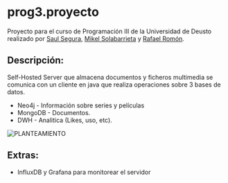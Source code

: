 # prog3.proyecto
Proyecto para el curso de Programación III de la Universidad de Deusto realizado por [Saul Segura](https://github.com/luasaul), [Mikel Solabarrieta](https://github.com/mikelsr) y [Rafael Romón](https://github.com/rafaelromon). 

## Descripción:
Self-Hosted Server que almacena documentos y ficheros multimedia se comunica con un cliente en java que realiza operaciones sobre 3 bases de datos.


* Neo4j - Información sobre series y películas
* MongoDB - Documentos.
* DWH - Analitica (Likes, uso, etc).

![PLANTEAMIENTO](../web/planteamiento.png)

## Extras:
* InfluxDB y Grafana para monitorear el servidor
